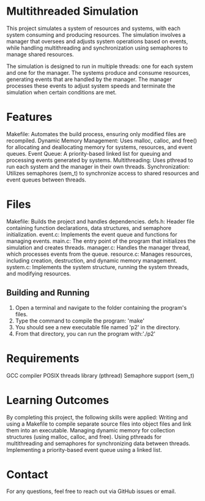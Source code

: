 # Multithreaded Simulation
This project simulates a system of resources and systems, with each system consuming and producing resources. The simulation involves a manager that oversees and adjusts system operations based on events, while handling multithreading and synchronization using semaphores to manage shared resources.

The simulation is designed to run in multiple threads: one for each system and one for the manager. The systems produce and consume resources, generating events that are handled by the manager. The manager processes these events to adjust system speeds and terminate the simulation when certain conditions are met.

# Features
Makefile: Automates the build process, ensuring only modified files are recompiled.
Dynamic Memory Management: Uses malloc, calloc, and free() for allocating and deallocating memory for systems, resources, and event queues.
Event Queue: A priority-based linked list for queuing and processing events generated by systems.
Multithreading: Uses pthread to run each system and the manager in their own threads.
Synchronization: Utilizes semaphores (sem_t) to synchronize access to shared resources and event queues between threads.

# Files
Makefile: Builds the project and handles dependencies.
defs.h: Header file containing function declarations, data structures, and semaphore initialization.
event.c: Implements the event queue and functions for managing events.
main.c: The entry point of the program that initializes the simulation and creates threads.
manager.c: Handles the manager thread, which processes events from the queue.
resource.c: Manages resources, including creation, destruction, and dynamic memory management.
system.c: Implements the system structure, running the system threads, and modifying resources.

## Building and Running
1. Open a terminal and navigate to the folder containing the program's files.
2. Type the command to compile the program: 'make'
3. You should see a new executable file named 'p2' in the directory.
4. From that directory, you can run the program with:'./p2'

# Requirements
GCC compiler
POSIX threads library (pthread)
Semaphore support (sem_t)

# Learning Outcomes
By completing this project, the following skills were applied:
Writing and using a Makefile to compile separate source files into object files and link them into an executable.
Managing dynamic memory for collection structures (using malloc, calloc, and free).
Using pthreads for multithreading and semaphores for synchronizing data between threads.
Implementing a priority-based event queue using a linked list.

# Contact
For any questions, feel free to reach out via GitHub issues or email.
